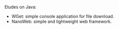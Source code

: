 Etudes on Java:

- WGet: simple console application for file download.
- NanoWeb: simple and lightweight web framework.
